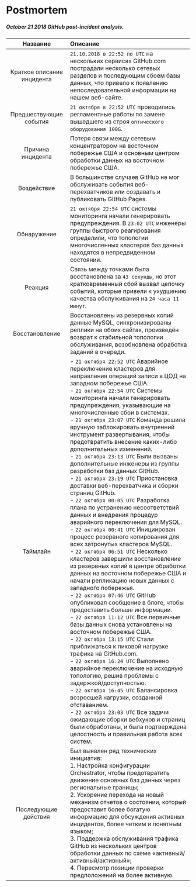 # Postmortem

##### October 21 2018 GitHub post-incident analysis.

Название | Описание
:---: | :---
Краткое описание инцидента | `21.10.2018 в 22:52 по UTC` на нескольких сервисах GitHub.com пострадали несколько сетевых разделов и последующим сбоем базы данных, что привело к появлению непоследовательной информации на нашем веб-сайте.
Предшествующие события | `21 октября в 22:52 UTC` проводились регламентные работы по замене вышедшего из строя `оптического оборудования 100G`.
Причина инцидента | Потеря связи между сетевым концентратором на восточном побережье США и основным центром обработки данных на восточном побережье США.
Воздействие | В большинстве случаев GitHub не мог обслуживать события веб-перехватчиков или создавать и публиковать GitHub Pages.
Обнаружение | `21 октября 22:54 UTC` системы мониторинга начали генерировать предупреждения. В `23:02 UTC` инженеры группы быстрого реагирования определили, что топологии многочисленных кластеров баз данных находятся в непредвиденном состоянии.
Реакция | Связь между точками была восстановлена за `43 секунды`, но этот кратковременный сбой вызвал цепочку событий, которые привели к ухудшению качества обслуживания на `24 часа 11 минут`.
Восстановление | Восстановлены из резервных копий данные MySQL, синхронизированы реплики на обоих сайтах, произведён возврат к стабильной топологии обслуживания, возобновлена обработка заданий в очереди.
Таймлайн | - `21 октября 22:52 UTC` Аварийное переключение кластеров для направления операций записи в ЦОД на западном побережье США. <br /> - `21 октября 22:54 UTC` Системы мониторинга начали генерировать предупреждения, указывающие на многочисленные сбои в системах. <br /> - `21 октября 23:07 UTC` Команда решила вручную заблокировать внутренний инструмент развертывания, чтобы предотвратить внесение каких-либо дополнительных изменений. <br /> - `21 октября 23:13 UTC` Были вызваны дополнительные инженеры из группы разработки баз данных GitHub. <br /> - `21 октября 23:19 UTC`  Приостановка доставки веб-перехватчика и сборки страниц GitHub. <br /> - `22 октября 00:05 UTC` Разработка плана по устранению несоответствий данных и внедрения процедур аварийного переключения для MySQL. <br /> - `22 октября 00:41 UTC` Инициирован процесс резервного копирования для всех затронутых кластеров MySQL. <br /> - `22 октября 06:51 UTC` Несколько кластеров завершили восстановление из резервных копий в центре обработки данных на восточном побережье США и начали репликацию новых данных с западного побережья. <br /> - `22 октября 07:46 UTC` GitHub опубликовал сообщение в блоге, чтобы предоставить больше информации. <br /> - `22 октября 11:12 UTC` Все первичные базы данных снова установлены на восточном побережье США. <br /> - `22 октября 13:15 UTC` Стали приближаться к пиковой нагрузке трафика на GitHub.com. <br /> - `22 октября 16:24 UTC` Выполнено аварийное переключение на исходную топологию, решив проблемы с задержкой/доступностью. <br /> - `22 октября 16:45 UTC` Балансировка возросшей нагрузки, созданной отставанием.  <br /> - `22 октября 23:03 UTC` Все задачи ожидающие сборки вебхуков и страниц были обработаны, и была подтверждена целостность и правильная работа всех систем.
Последующие действия | Был выявлен ряд технических инициатив: <br /> 1. Настройка конфигурации Orchestrator, чтобы предотвратить движение основных баз данных через региональные границы; <br /> 2. Ускорение перехода на новый механизм отчетов о состоянии, который предоставит более богатую информацию для обсуждения активных инцидентов, более четким и понятным языком; <br /> 3. Поддержка обслуживания трафика GitHub из нескольких центров обработки данных по схеме «активный/активный/активный»; <br /> 4. Пересмотр позиции проверки предположений на более активную.